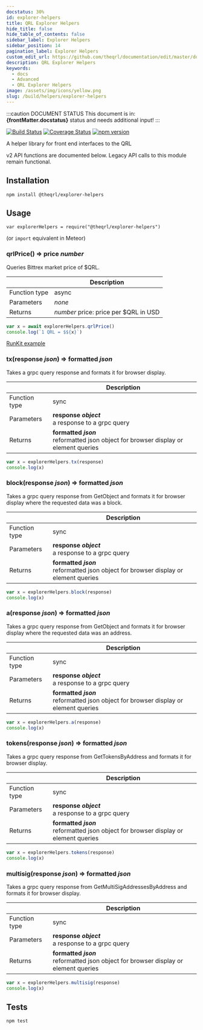 ```yaml
---
docstatus: 30%
id: explorer-helpers
title: QRL Explorer Helpers
hide_title: false
hide_table_of_contents: false
sidebar_label: Explorer Helpers
sidebar_position: 14
pagination_label: Explorer Helpers
custom_edit_url: https://github.com/theqrl/documentation/edit/master/docs/basics/what-is-qrl.md
description: QRL Explorer Helpers
keywords:
  - docs
  - Advanced
  - QRL Explorer Helpers
image: /assets/img/icons/yellow.png
slug: /build/helpers/explorer-helpers
---
```


:::caution DOCUMENT STATUS 
<span>This document is in: <b>{frontMatter.docstatus}</b> status and needs additional input!</span>
:::





[![Build Status](https://travis-ci.org/theQRL/explorer-helpers.svg?branch=master)](https://travis-ci.org/theQRL/explorer-helpers) [![Coverage Status](https://coveralls.io/repos/github/theQRL/explorer-helpers/badge.svg?branch=master)](https://coveralls.io/github/theQRL/explorer-helpers?branch=master) [![npm version](https://badge.fury.io/js/%40theqrl%2Fexplorer-helpers.svg)](https://badge.fury.io/js/%40theqrl%2Fexplorer-helpers)

A helper library for front end interfaces to the QRL

v2 API functions are documented below. Legacy API calls to this module remain functional.

## Installation

  `npm install @theqrl/explorer-helpers`

## Usage

`var explorerHelpers = require("@theqrl/explorer-helpers")`

(or `import` equivalent in Meteor)

### qrlPrice() => price _number_

Queries Bittrex market price of $QRL.

|   | Description |
| --- | --- |
| Function type | async                          |
| Parameters    | _none_                         |
| Returns       | _number_ price: price per $QRL in USD |

```javascript
var x = await explorerHelpers.qrlPrice()
console.log(`1 QRL = $${x}`)
```
[RunKit example](https://runkit.com/jplomas/5ae04b2b291cdd0011f7a1a6)

### tx(response _json_) => formatted _json_

Takes a grpc query response and formats it for browser display.

|   | Description |
| --- | --- |
| Function type | sync                       |
| Parameters    | **response _object_**<br />a response to a grpc query |
| Returns       | **formatted _json_**<br />reformatted json object for browser display or element queries |

```javascript
var x = explorerHelpers.tx(response)
console.log(x)
```

### block(response _json_) => formatted _json_

Takes a grpc query response from GetObject and formats it for browser display where the requested data was a block.

|   | Description |
| --- | --- |
| Function type | sync                       |
| Parameters    | **response _object_**<br />a response to a grpc query |
| Returns       | **formatted _json_**<br />reformatted json object for browser display or element queries |

```javascript
var x = explorerHelpers.block(response)
console.log(x)
```

### a(response _json_) => formatted _json_ 

Takes a grpc query response from GetObject and formats it for browser display where the requested data was an address.

|   | Description |
| --- | --- |
| Function type | sync                       |
| Parameters    | **response _object_**<br />a response to a grpc query |
| Returns       | **formatted _json_**<br />reformatted json object for browser display or element queries |

```javascript
var x = explorerHelpers.a(response)
console.log(x)
```

### tokens(response _json_) => formatted _json_ 

Takes a grpc query response from GetTokensByAddress and formats it for browser display.

|   | Description |
| --- | --- |
| Function type | sync                          |
| Parameters    | **response _object_**<br />a response to a grpc query |
| Returns       | **formatted _json_**<br />reformatted json object for browser display or element queries |

```javascript
var x = explorerHelpers.tokens(response)
console.log(x)
```

### multisig(response _json_) => formatted _json_ 

Takes a grpc query response from GetMultiSigAddressesByAddress and formats it for browser display.

|   | Description |
| --- | --- |
| Function type | sync                          |
| Parameters    | **response _object_**<br />a response to a grpc query |
| Returns       | **formatted _json_**<br />reformatted json object for browser display or element queries |

```javascript
var x = explorerHelpers.multisig(response)
console.log(x)
```

## Tests

  `npm test`